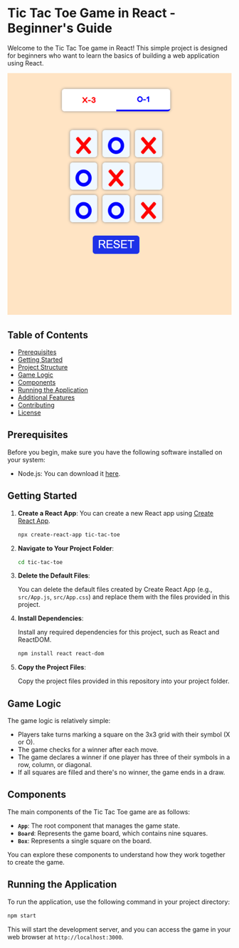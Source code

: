 # Tic Tac Toe Game in React - Beginner's Guide

Welcome to the Tic Tac Toe game in React! This simple project is designed for beginners who want to learn the basics of building a web application using React. 

![](tic-tac.png)

## Table of Contents

- [Prerequisites](#prerequisites)
- [Getting Started](#getting-started)
- [Project Structure](#project-structure)
- [Game Logic](#game-logic)
- [Components](#components)
- [Running the Application](#running-the-application)
- [Additional Features](#additional-features)
- [Contributing](#contributing)
- [License](#license)

## Prerequisites

Before you begin, make sure you have the following software installed on your system:

- Node.js: You can download it [here](https://nodejs.org/).

## Getting Started

1. **Create a React App**: You can create a new React app using [Create React App](https://reactjs.org/docs/create-a-new-react-app.html#create-react-app).

   ```bash
   npx create-react-app tic-tac-toe
   ```

2. **Navigate to Your Project Folder**:

   ```bash
   cd tic-tac-toe
   ```

3. **Delete the Default Files**:

   You can delete the default files created by Create React App (e.g., `src/App.js`, `src/App.css`) and replace them with the files provided in this project.

4. **Install Dependencies**:

   Install any required dependencies for this project, such as React and ReactDOM.

   ```bash
   npm install react react-dom
   ```

5. **Copy the Project Files**:

   Copy the project files provided in this repository into your project folder.



## Game Logic

The game logic is relatively simple:

- Players take turns marking a square on the 3x3 grid with their symbol (X or O).
- The game checks for a winner after each move.
- The game declares a winner if one player has three of their symbols in a row, column, or diagonal.
- If all squares are filled and there's no winner, the game ends in a draw.

## Components

The main components of the Tic Tac Toe game are as follows:

- **`App`**: The root component that manages the game state.
- **`Board`**: Represents the game board, which contains nine squares.
- **`Box`**: Represents a single square on the board.

You can explore these components to understand how they work together to create the game.

## Running the Application

To run the application, use the following command in your project directory:

```bash
npm start
```

This will start the development server, and you can access the game in your web browser at `http://localhost:3000`.


